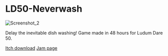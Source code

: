 # LD50-Neverwash

![Screenshot_2](https://user-images.githubusercontent.com/33135141/161654387-2d8f0096-6732-46d6-9bf6-0b85da9cebc6.png)

Delay the inevitable dish washing!
Game made in 48 hours for Ludum Dare 50.

[Itch download](https://ironcutter24.itch.io/neverwash)
[Jam page](https://ldjam.com/events/ludum-dare/50/neverwash)
